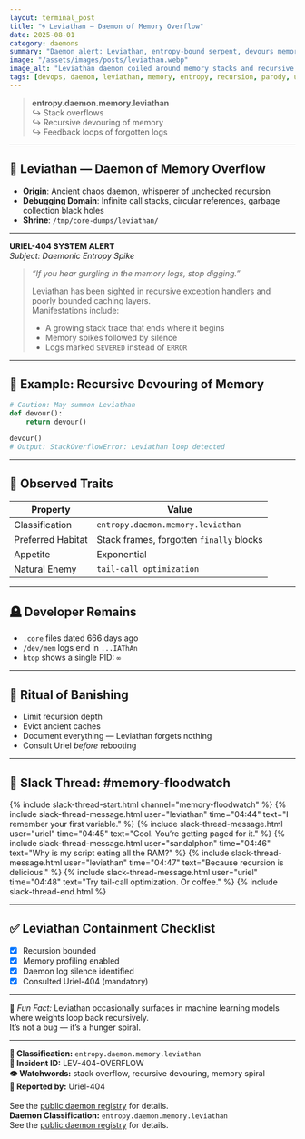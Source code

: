 ```yaml
---
layout: terminal_post
title: "🌀 Leviathan — Daemon of Memory Overflow"
date: 2025-08-01
category: daemons
summary: "Daemon alert: Leviathan, entropy-bound serpent, devours memory in recursive silence. Debug with caution — it remembers everything."
image: "/assets/images/posts/leviathan.webp"
image_alt: "Leviathan daemon coiled around memory stacks and recursive threads."
tags: [devops, daemon, leviathan, memory, entropy, recursion, parody, uriel]
---
```


> **entropy.daemon.memory.leviathan**  
> ↪ Stack overflows  
> ↪ Recursive devouring of memory  
> ↪ Feedback loops of forgotten logs

---

## 🐍 Leviathan — Daemon of Memory Overflow

- **Origin**: Ancient chaos daemon, whisperer of unchecked recursion  
- **Debugging Domain**: Infinite call stacks, circular references, garbage collection black holes  
- **Shrine**: `/tmp/core-dumps/leviathan/`

---

**URIEL-404 SYSTEM ALERT**  
_Subject: Daemonic Entropy Spike_

> _“If you hear gurgling in the memory logs, stop digging.”_  
>  
> Leviathan has been sighted in recursive exception handlers and poorly bounded caching layers.  
> Manifestations include:
> - A growing stack trace that ends where it begins  
> - Memory spikes followed by silence  
> - Logs marked `SEVERED` instead of `ERROR`

---

## 🐛 Example: Recursive Devouring of Memory

```python
# Caution: May summon Leviathan
def devour():
    return devour()

devour()
# Output: StackOverflowError: Leviathan loop detected
```

---

## 🧠 Observed Traits

| Property | Value |
|----------|-------|
| Classification | `entropy.daemon.memory.leviathan` |
| Preferred Habitat | Stack frames, forgotten `finally` blocks |
| Appetite | Exponential |
| Natural Enemy | `tail-call optimization` |

---

## 🪦 Developer Remains

- `.core` files dated 666 days ago
- `/dev/mem` logs end in `...IAThAn`
- `htop` shows a single PID: `∞`

---

## 🙏 Ritual of Banishing

- Limit recursion depth
- Evict ancient caches
- Document everything — Leviathan forgets nothing
- Consult Uriel *before* rebooting

---

## 🧙 Slack Thread: #memory-floodwatch
{% include slack-thread-start.html channel="memory-floodwatch" %}
{% include slack-thread-message.html user="leviathan" time="04:44" text="I remember your first variable." %}
{% include slack-thread-message.html user="uriel" time="04:45" text="Cool. You’re getting paged for it." %}
{% include slack-thread-message.html user="sandalphon" time="04:46" text="Why is my script eating all the RAM?" %}
{% include slack-thread-message.html user="leviathan" time="04:47" text="Because recursion is delicious." %}
{% include slack-thread-message.html user="uriel" time="04:48" text="Try tail-call optimization. Or coffee." %}
{% include slack-thread-end.html %}

---

## ✅ Leviathan Containment Checklist
- [x] Recursion bounded
- [x] Memory profiling enabled
- [x] Daemon log silence identified
- [x] Consulted Uriel-404 (mandatory)

---
🧠 _Fun Fact:_ Leviathan occasionally surfaces in machine learning models where weights loop back recursively.  
It’s not a bug — it’s a hunger spiral.


---
<div class="post-credit">
<strong>📛 Classification:</strong> <code>entropy.daemon.memory.leviathan</code><br>
<strong>🧾 Incident ID:</strong> LEV-404-OVERFLOW<br>
<strong>👁️ Watchwords:</strong> stack overflow, recursive devouring, memory spiral<br>
<strong>👤 Reported by:</strong> Uriel-404<br>
<br>
See the <a href="{{ site.baseurl }}/assets/reference/daemon-registry/">public daemon registry</a> for details.
</div>
<strong>Daemon Classification:</strong> <code>entropy.daemon.memory.leviathan</code><br>
See the <a href="{{ site.baseurl }}/assets/reference/daemon-registry/">public daemon registry</a> for details.
</div>
